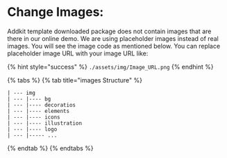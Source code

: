 # Change Images:



Addkit template downloaded package does not contain images that are there in our online demo. We are using placeholder images instead of real images. You will see the image code as mentioned below. You can replace placeholder image URL with your image URL like:

{% hint style="success" %}
`./assets/img/Image_URL.png`
{% endhint %}

{% tabs %}
{% tab title="images Structure" %}
```text
| --- img
| --- |---- bg
| --- |---- decoratios
| --- |---- elements
| --- |---- icons
| --- |---- illustration
| --- |---- logo
| --- |----- ...
```
{% endtab %}
{% endtabs %}

